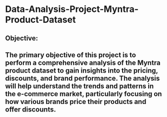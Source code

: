 # Data-Analysis-Project-Myntra-Product-Dataset
## Objective:
## The primary objective of this project is to perform a comprehensive analysis of the Myntra product dataset to gain insights into the pricing, discounts, and brand performance. The analysis will help understand the trends and patterns in the e-commerce market, particularly focusing on how various brands price their products and offer discounts.
